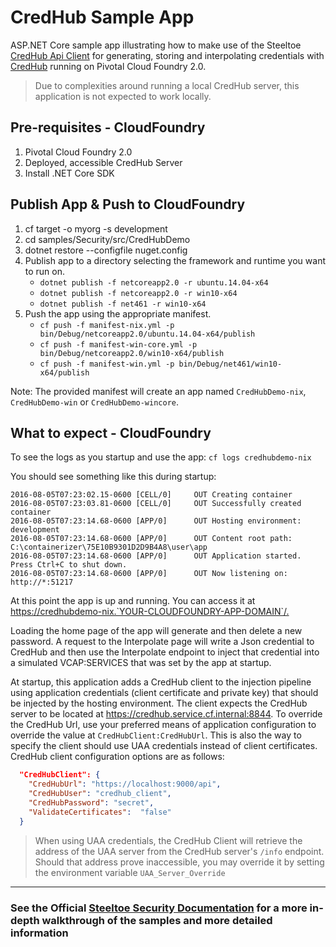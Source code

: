 ﻿# CredHub Sample App

ASP.NET Core sample app illustrating how to make use of the Steeltoe [CredHub Api Client](https://github.com/SteeltoeOSS/Security) for generating, storing and interpolating credentials with [CredHub](https://github.com/cloudfoundry-incubator/credhub) running on Pivotal Cloud Foundry 2.0.

> Due to complexities around running a local CredHub server, this application is not expected to work locally.

## Pre-requisites - CloudFoundry

1. Pivotal Cloud Foundry 2.0
1. Deployed, accessible CredHub Server
1. Install .NET Core SDK

## Publish App & Push to CloudFoundry

1. cf target -o myorg -s development
1. cd samples/Security/src/CredHubDemo
1. dotnet restore --configfile nuget.config
1. Publish app to a directory selecting the framework and runtime you want to run on.
    * `dotnet publish -f netcoreapp2.0 -r ubuntu.14.04-x64`
    * `dotnet publish -f netcoreapp2.0 -r win10-x64`
    * `dotnet publish -f net461 -r win10-x64`
1. Push the app using the appropriate manifest.
    * `cf push -f manifest-nix.yml -p bin/Debug/netcoreapp2.0/ubuntu.14.04-x64/publish`
    * `cf push -f manifest-win-core.yml -p bin/Debug/netcoreapp2.0/win10-x64/publish`
    * `cf push -f manifest-win.yml -p bin/Debug/net461/win10-x64/publish`

Note: The provided manifest will create an app named `CredHubDemo-nix`, `CredHubDemo-win` or `CredHubDemo-wincore`.

## What to expect - CloudFoundry

To see the logs as you startup and use the app: `cf logs credhubdemo-nix`

You should see something like this during startup:

```text
2016-08-05T07:23:02.15-0600 [CELL/0]     OUT Creating container
2016-08-05T07:23:03.81-0600 [CELL/0]     OUT Successfully created container
2016-08-05T07:23:14.68-0600 [APP/0]      OUT Hosting environment: development
2016-08-05T07:23:14.68-0600 [APP/0]      OUT Content root path: C:\containerizer\75E10B9301D2D9B4A8\user\app
2016-08-05T07:23:14.68-0600 [APP/0]      OUT Application started. Press Ctrl+C to shut down.
2016-08-05T07:23:14.68-0600 [APP/0]      OUT Now listening on: http://*:51217
```

At this point the app is up and running.  You can access it at <https://credhubdemo-nix.`YOUR-CLOUDFOUNDRY-APP-DOMAIN`/.>

Loading the home page of the app will generate and then delete a new password. A request to the Interpolate page will write a Json credential to CredHub and then use the Interpolate endpoint to inject that credential into a simulated VCAP:SERVICES that was set by the app at startup.

At startup, this application adds a CredHub client to the injection pipeline using application credentials (client certificate and private key) that should be injected by the hosting environment. The client expects the CredHub server to be located at <https://credhub.service.cf.internal:8844>. To override the CredHub Url, use your preferred means of application configuration to override the value at `CredHubClient:CredHubUrl`. This is also the way to specify the client should use UAA credentials instead of client certificates. CredHub client configuration options are as follows:

```json
  "CredHubClient": {
    "CredHubUrl": "https://localhost:9000/api",
    "CredHubUser": "credhub_client",
    "CredHubPassword": "secret",
    "ValidateCertificates":  "false"
  }
```

> When using UAA credentials, the CredHub Client will retrieve the address of the UAA server from the CredHub server's `/info` endpoint. Should that address prove inaccessible, you may override it by setting the environment variable `UAA_Server_Override`

---

### See the Official [Steeltoe Security Documentation](https://steeltoe.io/docs/steeltoe-security) for a more in-depth walkthrough of the samples and more detailed information